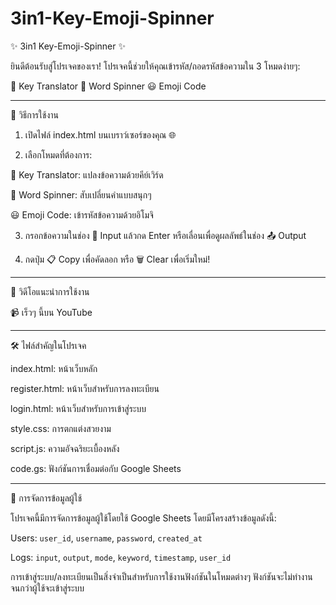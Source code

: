 # 3in1-Key-Emoji-Spinner

✨ 3in1 Key-Emoji-Spinner ✨

ยินดีต้อนรับสู่โปรเจคของเรา!
โปรเจคนี้ช่วยให้คุณเข้ารหัส/ถอดรหัสข้อความใน 3 โหมดง่ายๆ:

🔑 Key Translator
🔄 Word Spinner
😃 Emoji Code


---

🚀 วิธีการใช้งาน

1. เปิดไฟล์ index.html บนเบราว์เซอร์ของคุณ 🌐


2. เลือกโหมดที่ต้องการ:

🔑 Key Translator: แปลงข้อความด้วยคีย์เวิร์ด

🔄 Word Spinner: สับเปลี่ยนคำแบบสนุกๆ

😃 Emoji Code: เข้ารหัสข้อความด้วยอิโมจิ



3. กรอกข้อความในช่อง 📝 Input แล้วกด Enter หรือเลื่อนเพื่อดูผลลัพธ์ในช่อง 📤 Output


4. กดปุ่ม 📋 Copy เพื่อคัดลอก หรือ 🗑️ Clear เพื่อเริ่มใหม่!




---

🎥 วิดีโอแนะนำการใช้งาน

📹 เร็วๆ นี้บน YouTube


---

🛠️ ไฟล์สำคัญในโปรเจค

index.html: หน้าเว็บหลัก

register.html: หน้าเว็บสำหรับการลงทะเบียน

login.html: หน้าเว็บสำหรับการเข้าสู่ระบบ

style.css: การตกแต่งสวยงาม

script.js: ความอัจฉริยะเบื้องหลัง

code.gs: ฟังก์ชันการเชื่อมต่อกับ Google Sheets

---

🔐 การจัดการข้อมูลผู้ใช้

โปรเจคนี้มีการจัดการข้อมูลผู้ใช้โดยใช้ Google Sheets โดยมีโครงสร้างข้อมูลดังนี้:

Users: `user_id`, `username`, `password`, `created_at`

Logs: `input`, `output`, `mode`, `keyword`, `timestamp`, `user_id`

การเข้าสู่ระบบ/ลงทะเบียนเป็นสิ่งจำเป็นสำหรับการใช้งานฟังก์ชันในโหมดต่างๆ ฟังก์ชันจะไม่ทำงานจนกว่าผู้ใช้จะเข้าสู่ระบบ
